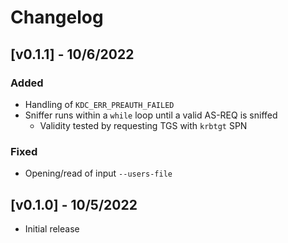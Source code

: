 # Changelog
## [v0.1.1] - 10/6/2022
### Added
- Handling of `KDC_ERR_PREAUTH_FAILED`
- Sniffer runs within a `while` loop until a valid AS-REQ is sniffed
    - Validity tested by requesting TGS with `krbtgt` SPN 
### Fixed
- Opening/read of input `--users-file`

## [v0.1.0] - 10/5/2022
- Initial release